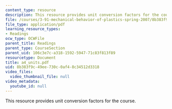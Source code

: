 ```yaml
---
content_type: resource
description: This resource provides unit conversion factors for the course.
file: /courses/3-91-mechanical-behavior-of-plastics-spring-2007/8b383f9c49ee730c0af48c34512d3318_a4_units.pdf
file_type: application/pdf
learning_resource_types:
- Readings
ocw_type: OCWFile
parent_title: Readings
parent_type: CourseSection
parent_uid: 106c3e7c-a318-1592-5947-71c83f813f89
resourcetype: Document
title: a4_units.pdf
uid: 8b383f9c-49ee-730c-0af4-8c34512d3318
video_files:
  video_thumbnail_file: null
video_metadata:
  youtube_id: null
---
```

This resource provides unit conversion factors for the course.

